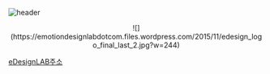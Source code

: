 
![header](https://capsule-render.vercel.app/api?type=Cylinder&color=0:E040FB,100:2FE4ED&height=170&section=header&text=YoungJo&fontSize=50&fontColor=FFFFFF)


<center>
![](https://emotiondesignlabdotcom.files.wordpress.com/2015/11/edesign_logo_final_last_2.jpg?w=244)
</center>

[eDesignLAB주소](https://emotiondesignlab.com/)


